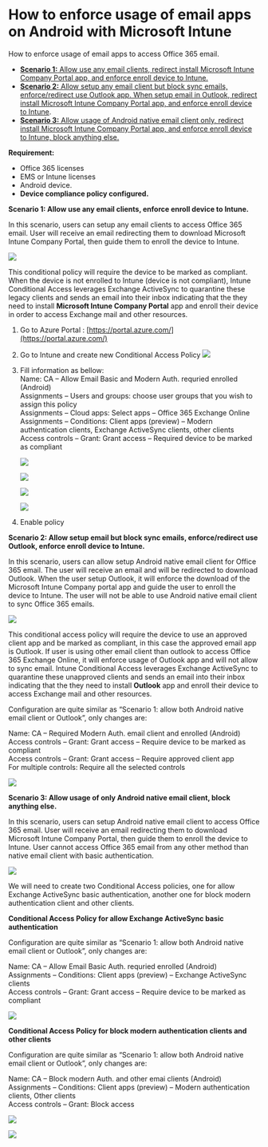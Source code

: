 # How to enforce usage of email apps on Android with Microsoft Intune

How to enforce usage of email apps to access Office 365 email.

* [**Scenario 1:** Allow use any email clients, redirect install Microsoft Intune Company Portal app, and enforce enroll device to Intune.](http://www.scconfigmgr.com/2018/03/17/how-to-enforce-usage-of-email-apps-on-android-with-intune/#Allow-NativeClient-and-Outlook)
* [**Scenario 2:** Allow setup any email client but block sync emails, enforce/redirect use Outlook app. When setup email in Outlook, redirect install Microsoft Intune Company Portal app, and enforce enroll device to Intune](http://www.scconfigmgr.com/2018/03/17/how-to-enforce-usage-of-email-apps-on-android-with-intune/#Block-NativeClient-Allow-Outlook).
* [**Scenario 3:** Allow usage of Android native email client only, redirect install Microsoft Intune Company Portal app, and enforce enroll device to Intune, block anything else.](http://www.scconfigmgr.com/2018/03/17/how-to-enforce-usage-of-email-apps-on-android-with-intune/#Allow-NativeClient-Block-Outlook)

**Requirement:**

* Office 365 licenses
* EMS or Intune licenses
* Android device.
* **Device compliance policy configured.**

**Scenario 1: Allow use any email clients, enforce enroll device to Intune.**

In this scenario, users can setup any email clients to access Office 365 email. User will receive an email redirecting them to download Microsoft Intune Company Portal, then guide them to enroll the device to Intune.

![](https://i1.wp.com/www.scconfigmgr.com/wp-content/uploads/2018/03/img_5aab827be5480.png?w=1075)

This conditional policy will require the device to be marked as compliant. When the device is not enrolled to Intune \(device is not compliant\), Intune Conditional Access leverages Exchange ActiveSync to quarantine these legacy clients and sends an email into their inbox indicating that the they need to install **Microsoft Intune Company Portal** app and enroll their device in order to access Exchange mail and other resources.

1. Go to Azure Portal : [https://portal.azure.com/](https://portal.azure.com/)
2. Go to Intune and create new Conditional Access Policy  [![](https://i2.wp.com/www.scconfigmgr.com/wp-content/uploads/2018/03/img_5aabb0392bb98.png?w=751)](https://i2.wp.com/www.scconfigmgr.com/wp-content/uploads/2018/03/img_5aabb0392bb98.png)
3. Fill information as bellow:  
    Name: CA – Allow Email Basic and Modern Auth. requried enrolled \(Android\)  
    Assignments – Users and groups: choose user groups that you wish to assign this policy  
    Assignments – Cloud apps: Select apps – Office 365 Exchange Online  
    Assignments – Conditions: Client apps \(preview\) – Modern authentication clients, Exchange ActiveSync clients, other clients  
    Access controls – Grant: Grant access – Required device to be marked as compliant

   ![](https://i1.wp.com/www.scconfigmgr.com/wp-content/uploads/2018/08/img_5b62fe117fe1b.png?w=633)

   ![](https://i2.wp.com/www.scconfigmgr.com/wp-content/uploads/2018/08/img_5b62fe25e3ea8.png?w=627)

   ![](https://i2.wp.com/www.scconfigmgr.com/wp-content/uploads/2018/08/img_5b62fe51bf860.png?w=938)

   ![](https://i1.wp.com/www.scconfigmgr.com/wp-content/uploads/2018/08/img_5b62fe7f29547.png?w=626)

4. Enable policy

**Scenario 2: Allow setup email but block sync emails, enforce/redirect use Outlook, enforce enroll device to Intune.**

In this scenario, users can allow setup Android native email client for Office 365 email. The user will receive an email and will be redirected to download Outlook. When the user setup Outlook, it will enforce the download of the Microsoft Intune Company portal app and guide the user to enroll the device to Intune. The user will not be able to use Android native email client to sync Office 365 emails.

![](https://i1.wp.com/www.scconfigmgr.com/wp-content/uploads/2018/03/img_5aab901deeeac.png?w=1076)

This conditional access policy will require the device to use an approved client app and be marked as compliant, in this case the approved email app is Outlook. If user is using other email client than outlook to access Office 365 Exchange Online, it will enforce usage of  Outlook app and will not allow to sync email. Intune Conditional Access leverages Exchange ActiveSync to quarantine these unapproved clients and sends an email into their inbox indicating that the they need to install **Outlook** app and enroll their device to access Exchange mail and other resources.

Configuration are quite similar as “Scenario 1: allow both Android native email client or Outlook”, only changes are:

Name: CA – Required Modern Auth. email client and enrolled \(Android\)  
 Access controls – Grant: Grant access – Require device to be marked as compliant  
 Access controls – Grant: Grant access – Require approved client app  
 For multiple controls: Require all the selected controls

![](https://i2.wp.com/www.scconfigmgr.com/wp-content/uploads/2018/08/img_5b63001a69409.png?w=624)

**Scenario 3: Allow usage of only Android native email client, block anything else.**

In this scenario, users can setup Android native email client to access Office 365 email. User will receive an email redirecting them to download Microsoft Intune Company Portal, then guide them to enroll the device to Intune. User cannot access Office 365 email from any other method than native email client with basic authentication.

![](https://i2.wp.com/www.scconfigmgr.com/wp-content/uploads/2018/03/img_5aad741247456.png?w=1078)

We will need to create two Conditional Access policies, one for allow Exchange ActiveSync basic authentication, another one for block modern authentication client and other clients.

**Conditional Access Policy for allow Exchange ActiveSync basic authentication**

Configuration are quite similar as “Scenario 1: allow both Android native email client or Outlook”, only changes are:

Name: CA – Allow Email Basic Auth. requried enrolled \(Android\)  
 Assignments – Conditions: Client apps \(preview\) – Exchange ActiveSync clients  
 Access controls – Grant: Grant access – Require device to be marked as compliant

![](https://i0.wp.com/www.scconfigmgr.com/wp-content/uploads/2018/08/img_5b6307727996d.png?w=934)

**Conditional Access Policy for block modern authentication clients and other clients**

Configuration are quite similar as “Scenario 1: allow both Android native email client or Outlook”, only changes are:

Name: CA – Block modern Auth. and other emai clients \(Android\)  
 Assignments – Conditions: Client apps \(preview\) – Modern authentication clients, Other clients  
 Access controls – Grant: Block access

![](https://i2.wp.com/www.scconfigmgr.com/wp-content/uploads/2018/08/img_5b63096d5340b.png?w=937)

![](https://i2.wp.com/www.scconfigmgr.com/wp-content/uploads/2018/08/img_5b6309a85f17f.png?w=628)

